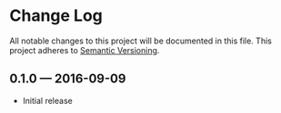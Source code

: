 # Change Log
All notable changes to this project will be documented in this file.
This project adheres to [Semantic Versioning](http://semver.org/).

## 0.1.0 — 2016-09-09
- Initial release
